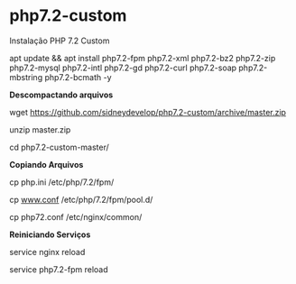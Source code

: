 # php7.2-custom
Instalação PHP 7.2 Custom

apt update && apt install php7.2-fpm php7.2-xml php7.2-bz2 php7.2-zip php7.2-mysql php7.2-intl php7.2-gd php7.2-curl php7.2-soap php7.2-mbstring php7.2-bcmath -y

<b>Descompactando arquivos</b>

wget https://github.com/sidneydevelop/php7.2-custom/archive/master.zip

unzip master.zip

cd php7.2-custom-master/

<b>Copiando Arquivos</b>

cp php.ini /etc/php/7.2/fpm/

cp www.conf /etc/php/7.2/fpm/pool.d/

cp php72.conf /etc/nginx/common/

<b>Reiniciando Serviços</b>

service nginx reload

service php7.2-fpm reload
